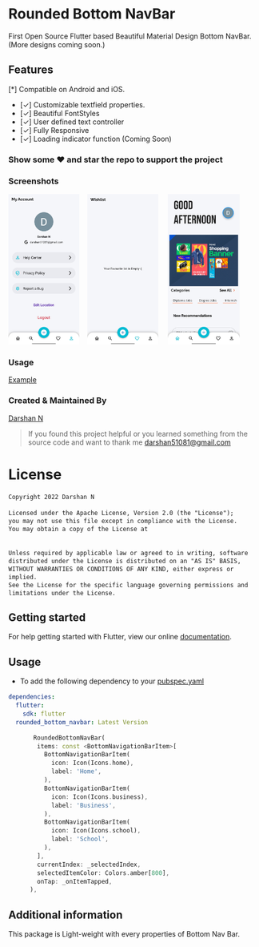 <!--
This README describes the package. If you publish this package to pub.dev,
this README's contents appear on the landing page for your package.

For information about how to write a good package README, see the guide for
[writing package pages](https://dart.dev/guides/libraries/writing-package-pages).

For general information about developing packages, see the Dart guide for
[creating packages](https://dart.dev/guides/libraries/create-library-packages)
and the Flutter guide for
[developing packages and plugins](https://flutter.dev/developing-packages).
-->

# Rounded Bottom NavBar

First Open Source Flutter based Beautiful Material Design Bottom NavBar.(More designs coming soon.)

## Features

[*] Compatible on Android and iOS.

- [✓] Customizable textfield properties.
- [✓] Beautiful FontStyles
- [✓] User defined text controller
- [✓] Fully Responsive
- [✓] Loading indicator function (Coming Soon)

### Show some :heart: and star the repo to support the project

### Screenshots

<img src="ss1.jpg" height="300em" />&nbsp;&nbsp;&nbsp; <img src="ss2.jpg" height="300em" /> &nbsp;&nbsp;&nbsp;
<img src="ss3.jpg" height="300em" />

### Usage

[Example](https://github.com/darshn-n/rounded_bottom_navbar/blob/master/example/example_app.dart)

### Created & Maintained By

[Darshan N](https://github.com/darshn-n)

> If you found this project helpful or you learned something from the source code and want to thank me <darshan51081@gmail.com>

# License

    Copyright 2022 Darshan N

    Licensed under the Apache License, Version 2.0 (the "License");
    you may not use this file except in compliance with the License.
    You may obtain a copy of the License at


    Unless required by applicable law or agreed to in writing, software
    distributed under the License is distributed on an "AS IS" BASIS,
    WITHOUT WARRANTIES OR CONDITIONS OF ANY KIND, either express or implied.
    See the License for the specific language governing permissions and
    limitations under the License.

## Getting started

For help getting started with Flutter, view our online
[documentation](https://flutter.dev/).

## Usage

- To add the following dependency to your [pubspec.yaml](https://github.com/darshn-n/rounded_bottom_navbar)

```yaml
dependencies:
  flutter:
    sdk: flutter
  rounded_bottom_navbar: Latest Version
```

```dart
       RoundedBottomNavBar(
        items: const <BottomNavigationBarItem>[
          BottomNavigationBarItem(
            icon: Icon(Icons.home),
            label: 'Home',
          ),
          BottomNavigationBarItem(
            icon: Icon(Icons.business),
            label: 'Business',
          ),
          BottomNavigationBarItem(
            icon: Icon(Icons.school),
            label: 'School',
          ),
        ],
        currentIndex: _selectedIndex,
        selectedItemColor: Colors.amber[800],
        onTap: _onItemTapped,
      ),
```

## Additional information

This package is Light-weight with every properties of Bottom Nav Bar.
